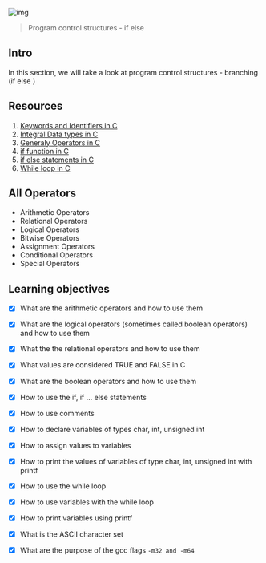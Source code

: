 ![img](https://assets.imaginablefutures.com/media/images/ALX_Logo.max-200x150.png)
>Program control structures - if else  

## Intro 
In this section, we will take a look at program control structures  - branching (if else )

## Resources 
1. [Keywords and Identifiers in C](https://publications.gbdirect.co.uk//c_book/chapter2/keywords_and_identifiers.html)
2. [Integral Data types in C](https://publications.gbdirect.co.uk//c_book/chapter2/integral_types.html)
3. [ Generaly Operators in C](https://www.studytonight.com/c/operators-in-c.php)
4. [if function in C](https://www.cprogramming.com/tutorial/c/lesson2.html)
5. [if else statements in C](https://www.tutorialspoint.com/cprogramming/if_else_statement_in_c.htm)
6. [While loop in C](https://www.tutorialspoint.com/cprogramming/c_while_loop.htm)

## All Operators  
<ul>
<li>Arithmetic Operators</li>
<li>Relational Operators</li>
<li>Logical Operators</li>
<li>Bitwise Operators</li>
<li>Assignment Operators</li>
<li>Conditional Operators</li>
<li>Special Operators</li>
</ul>

## Learning objectives 

* [X] What are the arithmetic operators and how to use them
* [X] What are the logical operators (sometimes called boolean operators) and how to use them 
* [X] What the the relational operators and how to use them
* [X] What values are considered TRUE and FALSE in C
* [X] What are the boolean operators and how to use them
* [X] How to use the if, if ... else statements
* [X] How to use comments
* [X] How to declare variables of types char, int, unsigned int
* [X] How to assign values to variables
* [X] How to print the values of variables of type char, int, unsigned int with printf
* [X] How to use the while loop
* [X] How to use variables with the while loop
* [X] How to print variables using printf
* [X] What is the ASCII character set
* [X] What are the purpose of the gcc flags ```-m32 and -m64```

